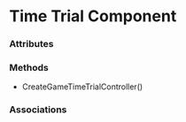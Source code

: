 # Time Trial Component

### Attributes
### Methods
-  CreateGameTimeTrialController()
### Associations

